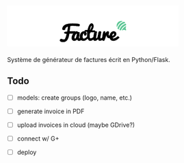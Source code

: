 ![](doc/logo.png)
-------

Système de générateur de factures écrit en Python/Flask. 


## Todo

- [ ] models: create groups (logo, name, etc.) 
- [ ] generate invoice in PDF
- [ ] upload invoices in cloud (maybe GDrive?) 
- [ ] connect w/ G+ 
- [ ] deploy





